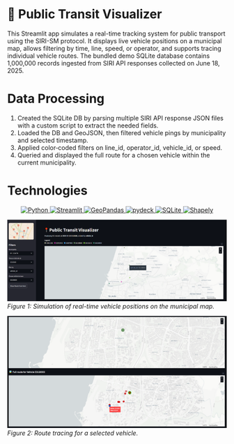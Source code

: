 # 📍 Public Transit Visualizer
This Streamlit app simulates a real-time tracking system for public transport using the SIRI-SM protocol. It displays live vehicle positions on a municipal map, allows filtering by time, line, speed, or operator, and supports tracing individual vehicle routes. The bundled demo SQLite database contains 1,000,000 records ingested from SIRI API responses collected on June 18, 2025.

# Data Processing
1. Created the SQLite DB by parsing multiple SIRI API response JSON files with a custom script to extract the needed fields.
2. Loaded the DB and GeoJSON, then filtered vehicle pings by municipality and selected timestamp.
3. Applied color‐coded filters on line_id, operator_id, vehicle_id, or speed.
4. Queried and displayed the full route for a chosen vehicle within the current municipality.

# Technologies
<p align="center">
  <a href="https://www.python.org/">
    <img src="https://img.shields.io/badge/Python-3.11-blue?logo=python" alt="Python" />
  </a>
  <a href="https://streamlit.io/">
    <img src="https://img.shields.io/badge/Streamlit-1.22-orange?logo=streamlit" alt="Streamlit" />
  </a>
  <a href="https://geopandas.org/">
    <img src="https://img.shields.io/badge/GeoPandas-0.14-teal?logo=geopandas" alt="GeoPandas" />
  </a>
  <a href="https://pydeck.gl/">
    <img src="https://img.shields.io/badge/pydeck-0.8-blue?logo=deck.gl" alt="pydeck" />
  </a>
  <a href="https://sqlite.org/">
    <img src="https://img.shields.io/badge/SQLite-3.39-lightgrey?logo=sqlite" alt="SQLite" />
  </a>
  <a href="https://shapely.readthedocs.io/">
    <img src="https://img.shields.io/badge/Shapely-2.1-green?logo=shapely" alt="Shapely" />
  </a>
</p>


![Main View](assets/main_view.png)  
*Figure 1: Simulation of real-time vehicle positions on the municipal map.*

![Route Tracing View](assets/route_tracing_view.png)  
*Figure 2: Route tracing for a selected vehicle.*